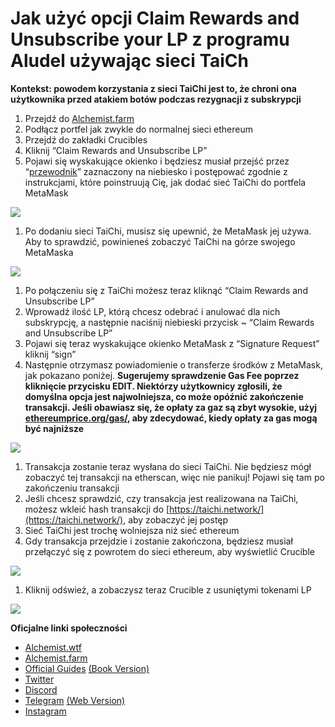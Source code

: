 # Jak użyć opcji Claim Rewards and Unsubscribe your LP z programu Aludel używając sieci TaiCh

**Kontekst: powodem korzystania z sieci TaiChi jest to, że chroni ona użytkownika przed atakiem botów podczas rezygnacji z subskrypcji**

1. Przejdź do [Alchemist.farm](https://alchemist.farm)
2. Podłącz portfel jak zwykle do normalnej sieci ethereum
3. Przejdź do zakładki Crucibles
4. Kliknij “Claim Rewards and Unsubscribe LP” 
5. Pojawi się wyskakujące okienko i będziesz musiał przejść przez  “[przewodnik](https://github.com/Taichi-Network/docs/blob/master/sendPriveteTx_tutorial.md)” zaznaczony na niebiesko i postępować zgodnie z instrukcjami, które poinstruują Cię, jak dodać sieć TaiChi do portfela MetaMask

![](https://i.imgur.com/GvfeO9X.png)

1. Po dodaniu sieci TaiChi, musisz się upewnić, że MetaMask jej używa. Aby to sprawdzić, powinieneś zobaczyć TaiChi na górze swojego MetaMaska

![](https://i.imgur.com/kszVVbq.png)

1. Po połączeniu się z TaiChi możesz teraz kliknąć “Claim Rewards and Unsubscribe LP”
2. Wprowadź ilość LP, którą chcesz odebrać i anulować dla nich subskrypcję, a następnie naciśnij niebieski przycisk ~ “Claim Rewards and Unsubscribe LP”
3. Pojawi się teraz wyskakujące okienko MetaMask z “Signature Request” kliknij “sign”
4. Następnie otrzymasz powiadomienie o transferze środków z MetaMask, jak pokazano poniżej. **Sugerujemy sprawdzenie Gas Fee poprzez kliknięcie przycisku EDIT.  Niektórzy użytkownicy zgłosili, że domyślna opcja jest najwolniejsza, co może opóźnić zakończenie transakcji. Jeśli obawiasz się, że opłaty za gaz są zbyt wysokie, użyj** [**ethereumprice.org/gas/**](https://ethereumprice.org/gas/)**, aby zdecydować, kiedy opłaty za gas mogą być najniższe**

![](https://i.imgur.com/FKnztJS.png)

1. Transakcja zostanie teraz wysłana do sieci TaiChi. Nie będziesz mógł zobaczyć tej transakcji na etherscan, więc nie panikuj! Pojawi się tam po zakończeniu transakcji
2. Jeśli chcesz sprawdzić, czy transakcja jest realizowana na TaiChi, możesz wkleić hash transakcji do [https://taichi.network/](https://taichi.network/), aby zobaczyć jej postęp
3. Sieć TaiChi jest trochę wolniejsza niż sieć ethereum
4. Gdy transakcja przejdzie i zostanie zakończona, będziesz musiał przełączyć się z powrotem do sieci ethereum, aby wyświetlić Crucible

![](https://i.imgur.com/fcPY6Zp.png)

1. Kliknij odśwież, a zobaczysz teraz Crucible z usuniętymi tokenami LP

![](https://i.imgur.com/f3rwsfA.png)

**Oficjalne linki społeczności**

* [Alchemist.wtf](http://alchemist.wtf)
* [Alchemist.farm](https://alchemist.farm)
* [Official Guides](https://hackmd.io/@alchemistcoin) [\(Book Version\)](https://hackmd.io/@alchemistcoin/HyJXT7tL_)
* [Twitter](https://twitter.com/_alchemistcoin)
* [Discord](https://discord.com/invite/qWQQMMKjKe)
* [Telegram](https://t.me/alchemistcoin) [\(Web Version\)](https://web.telegram.org/#/im?p=@alchemistcoin)
* [Instagram](https://www.instagram.com/thealchemistcoin/)

